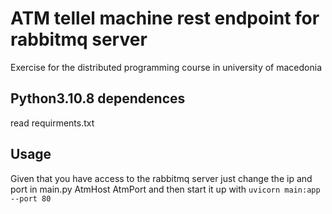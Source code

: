 # ATM tellel machine rest endpoint for rabbitmq server
Exercise for the distributed programming course in university of macedonia

## Python3.10.8 dependences 
read requirments.txt
  
## Usage
Given that you have access to the rabbitmq server just change the ip and port in main.py AtmHost AtmPort and then start it up with ```uvicorn main:app --port 80```

